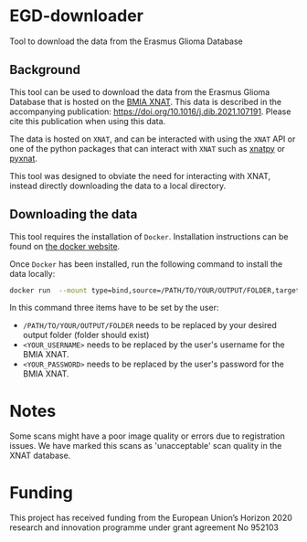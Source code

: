 # EGD-downloader

Tool to download the data from the Erasmus Glioma Database

## Background

This tool can be used to download the data from the Erasmus Glioma Database that is hosted on the [BMIA XNAT](https://xnat.bmia.nl/data/archive/projects/egd). This data is described in the accompanying publication: https://doi.org/10.1016/j.dib.2021.107191. Please cite this publication when using this data.

The data is hosted on `XNAT`, and can be interacted with using the `XNAT` API or one of the python packages that can interact with `XNAT` such as [xnatpy](https://xnat.readthedocs.io/en/latest/) or [pyxnat](https://pyxnat.github.io/pyxnat/).

This tool was designed to obviate the need for interacting with XNAT, instead directly downloading the data to a local directory.

## Downloading the data

This tool requires the installation of `Docker`.
Installation instructions can be found on [the docker website](https://docs.docker.com/get-docker/).

Once `Docker` has been installed, run the following command to install the data locally:

```bash
docker run  --mount type=bind,source=/PATH/TO/YOUR/OUTPUT/FOLDER,target=/output --rm svdvoort/egd-downloader:1.1 --user <YOUR_USERNAME> --password <YOUR_PASSWORD>
```

In this command three items have to be set by the user:

* `/PATH/TO/YOUR/OUTPUT/FOLDER` needs to be replaced by your desired output folder (folder should exist)
* `<YOUR_USERNAME>` needs to be replaced by the user's username for the BMIA XNAT.
* `<YOUR_PASSWORD>` needs to be replaced by the user's password for the BMIA XNAT.

# Notes

Some scans might have a poor image quality or errors due to registration issues. We have marked this scans as 'unacceptable' scan quality in the XNAT database.

# Funding

This project has received funding from the European Union’s Horizon 2020 research and innovation programme under grant agreement No 952103
